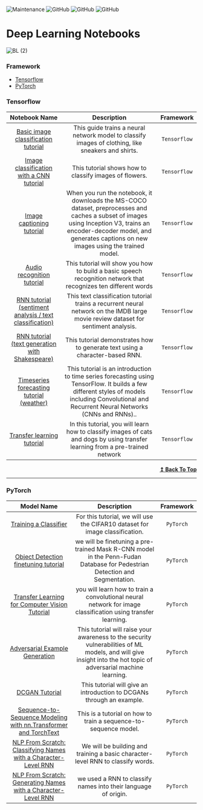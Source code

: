 ![Maintenance](https://img.shields.io/badge/Maintained%3F-YES-green.svg)
![GitHub](https://img.shields.io/badge/Release-PROD-yellow.svg)
![GitHub](https://img.shields.io/badge/Languages-MULTI-blue.svg)
![GitHub](https://img.shields.io/badge/License-MIT-lightgrey.svg)

# Deep Learning Notebooks
![BL (2)](https://user-images.githubusercontent.com/24771457/111271567-56748980-866c-11eb-9555-b8fd7bc0a60c.jpg)


### Framework

* [Tensorflow](#tensorflow)
* [PyTorch](#pytorch)

### Tensorflow <a name="tensorflow"/>

| Notebook Name | Description | Framework |
|   :---:      |     :---:      |     :---:     |
| [Basic image classification tutorial](https://colab.research.google.com/github/tensorflow/docs/blob/master/site/en/tutorials/keras/classification.ipynb)  | This guide trains a neural network model to classify images of clothing, like sneakers and shirts.| `Tensorflow`
| [Image classification with a CNN tutorial ](https://colab.research.google.com/github/tensorflow/docs/blob/master/site/en/tutorials/images/classification.ipynb)  | This tutorial shows how to classify images of flowers.| `Tensorflow`
| [Image captioning tutorial](https://colab.research.google.com/github/tensorflow/docs/blob/master/site/en/tutorials/text/image_captioning.ipynb)  | When you run the notebook, it downloads the MS-COCO dataset, preprocesses and caches a subset of images using Inception V3, trains an encoder-decoder model, and generates captions on new images using the trained model.| `Tensorflow`
| [Audio recognition tutorial](https://colab.research.google.com/github/tensorflow/docs/blob/master/site/en/tutorials/audio/simple_audio.ipynb)  | This tutorial will show you how to build a basic speech recognition network that recognizes ten different words| `Tensorflow`
| [RNN tutorial (sentiment analysis / text classification)](https://colab.research.google.com/github/tensorflow/docs/blob/master/site/en/tutorials/text/text_classification_rnn.ipynb)  |This text classification tutorial trains a recurrent neural network on the IMDB large movie review dataset for sentiment analysis.| `Tensorflow`
| [RNN tutorial (text generation with Shakespeare)](https://colab.research.google.com/github/tensorflow/docs/blob/master/site/en/tutorials/text/text_generation.ipynb)  | This tutorial demonstrates how to generate text using a character-based RNN.| `Tensorflow`
| [Timeseries forecasting tutorial (weather)](https://colab.research.google.com/github/tensorflow/docs/blob/master/site/en/tutorials/structured_data/time_series.ipynb)  | This tutorial is an introduction to time series forecasting using TensorFlow. It builds a few different styles of models including Convolutional and Recurrent Neural Networks (CNNs and RNNs)..| `Tensorflow`
| [Transfer learning tutorial ](https://colab.research.google.com/github/tensorflow/docs/blob/master/site/en/tutorials/images/transfer_learning.ipynb)  | In this tutorial, you will learn how to classify images of cats and dogs by using transfer learning from a pre-trained network| `Tensorflow`

<div align="right">
    <b><a href="#framework">↥ Back To Top</a></b>
</div>

***

### PyTorch <a name="pytorch"/>

| Model Name | Description | Framework |
|   :---:      |     :---:      |     :---:     |
| [Training a Classifier]( https://colab.research.google.com/github/pytorch/tutorials/blob/gh-pages/_downloads/17a7c7cb80916fcdf921097825a0f562/cifar10_tutorial.ipynb)  | For this tutorial, we will use the CIFAR10 dataset for image classification.  | `PyTorch`
| [Object Detection finetuning tutorial]( https://colab.research.google.com/github/pytorch/vision/blob/temp-tutorial/tutorials/torchvision_finetuning_instance_segmentation.ipynb)  | we will be finetuning a pre-trained Mask R-CNN model in the Penn-Fudan Database for Pedestrian Detection and Segmentation.  | `PyTorch`
| [Transfer Learning for Computer Vision Tutorial]( https://colab.research.google.com/github/pytorch/tutorials/blob/gh-pages/_downloads/62840b1eece760d5e42593187847261f/transfer_learning_tutorial.ipynb)  | you will learn how to train a convolutional neural network for image classification using transfer learning. | `PyTorch`
| [Adversarial Example Generation]( https://colab.research.google.com/github/pytorch/tutorials/blob/gh-pages/_downloads/fba7866856a418520404ba3a11142335/fgsm_tutorial.ipynb)  | This tutorial will raise your awareness to the security vulnerabilities of ML models, and will give insight into the hot topic of adversarial machine learning.  | `PyTorch`
| [DCGAN Tutorial]( https://colab.research.google.com/github/pytorch/tutorials/blob/gh-pages/_downloads/e9c8374ecc202120dc94db26bf08a00f/dcgan_faces_tutorial.ipynb)  |This tutorial will give an introduction to DCGANs through an example.  | `PyTorch`
| [Sequence-to-Sequence Modeling with nn.Transformer and TorchText]( https://colab.research.google.com/github/pytorch/tutorials/blob/gh-pages/_downloads/dca13261bbb4e9809d1a3aa521d22dd7/transformer_tutorial.ipynb)  | This is a tutorial on how to train a sequence-to-sequence model.  | `PyTorch`
| [NLP From Scratch: Classifying Names with a Character-Level RNN]( https://colab.research.google.com/github/pytorch/tutorials/blob/gh-pages/_downloads/977c14818c75427641ccb85ad21ed6dc/char_rnn_classification_tutorial.ipynb)  | We will be building and training a basic character-level RNN to classify words.   | `PyTorch`
| [NLP From Scratch: Generating Names with a Character-Level RNN]( https://colab.research.google.com/github/pytorch/tutorials/blob/gh-pages/_downloads/a35c00bb5afae3962e1e7869c66872fa/char_rnn_generation_tutorial.ipynb)  |we used a RNN to classify names into their language of origin.  | `PyTorch`
